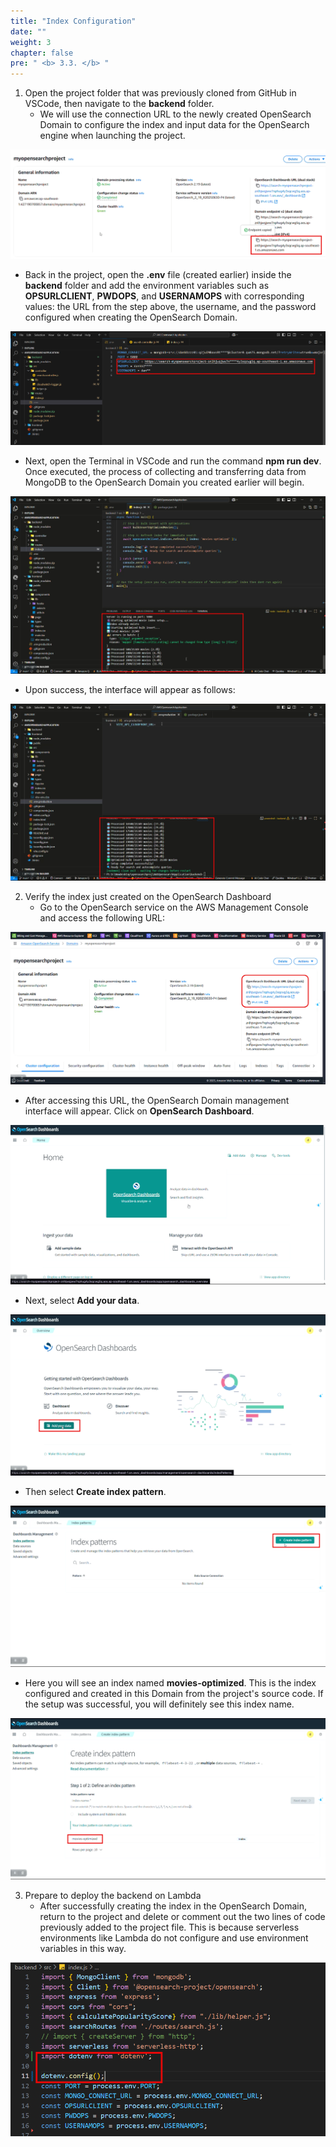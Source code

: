 ```yaml
---
title: "Index Configuration"
date: "" 
weight: 3
chapter: false
pre: " <b> 3.3. </b> "
---
```


1. Open the project folder that was previously cloned from GitHub in VSCode, then navigate to the **backend** folder.  
   + We will use the connection URL to the newly created OpenSearch Domain to configure the index and input data for the OpenSearch engine when launching the project.

![Connect](/images/3.connect/010-3.2-settingupops.png)

   + Back in the project, open the **.env** file (created earlier) inside the **backend** folder and add the environment variables such as **OPSURLCLIENT**, **PWDOPS**, and **USERNAMOPS** with corresponding values: the URL from the step above, the username, and the password configured when creating the OpenSearch Domain.

![Connect](/images/3.connect/018-3.2-settingupops.png)

   + Next, open the Terminal in VSCode and run the command **npm run dev**. Once executed, the process of collecting and transferring data from MongoDB to the OpenSearch Domain you created earlier will begin.

![Connect](/images/3.connect/011-3.2-settingupops.png)

   + Upon success, the interface will appear as follows:

![Connect](/images/3.connect/012-3.2-settingupops.png)

2. Verify the index just created on the OpenSearch Dashboard  
   + Go to the OpenSearch service on the AWS Management Console and access the following URL:

![Connect](/images/3.connect/009-3.2-settingupops.png)

   + After accessing this URL, the OpenSearch Domain management interface will appear. Click on **OpenSearch Dashboard**.

![Connect](/images/3.connect/013-3.2-settingupops.png)

   + Next, select **Add your data**.

![Connect](/images/3.connect/014-3.2-settingupops.png)

   + Then select **Create index pattern**.

![Connect](/images/3.connect/015-3.2-settingupops.png)

   + Here you will see an index named **movies-optimized**. This is the index configured and created in this Domain from the project's source code. If the setup was successful, you will definitely see this index name.

![Connect](/images/3.connect/016-3.2-settingupops.png)

3. Prepare to deploy the backend on Lambda  
   + After successfully creating the index in the OpenSearch Domain, return to the project and delete or comment out the two lines of code previously added to the project file. This is because serverless environments like Lambda do not configure and use environment variables in this way.

![Connect](/images/3.connect/010-3.1-addcode.png)
